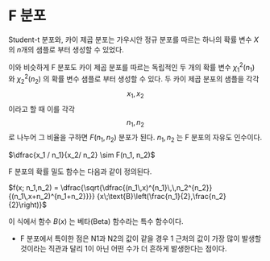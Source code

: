 # F 분포

Student-t 분포와, 카이 제곱 분포는 가우시안 정규 분포를 따르는 하나의 확률 변수 $X$의 $n$개의 샘플로 부터 생성할 수 있었다.

이와 비슷하게 F 분포도 카이 제곱 분포를 따르는 독립적인 두 개의 확률 변수 $\chi_1^2(n_1)$ 와  $\chi_2^2(n_2)$ 의 확률 변수 샘플로 부터 생성할 수 있다. 두 카이 제곱 분포의 샘플을 각각 $$x_1, x_2$$ 이라고 할 때 이를 각각 $$n_1, n_2$$ 로 나누어 그 비율을 구하면 $F(n_1,n_2)$ 분포가 된다. $n_1,n_2$ 는 F 분포의 자유도 인수이다.

$\dfrac{x_1 / n_1}{x_2/ n_2} \sim F(n_1, n_2)$

F 분포의 확률 밀도 함수는 다음과 같이 정의된다.

$f(x; n_1,n_2) = \dfrac{\sqrt{\dfrac{(n_1\,x)^{n_1}\,\,n_2^{n_2}} {(n_1\,x+n_2)^{n_1+n_2}}}} {x\;\text{B}\left(\frac{n_1}{2},\frac{n_2}{2}\right)}$

이 식에서 함수 $B(x)$ 는 베타(Beta) 함수라는 특수 함수이다.

- F 분포에서 특이한 점은 N1과 N2의 값이 같을 경우 1 근처의 값이 가장 많이 발생할 것이라는 직관과 달리 1이 아닌 어떤 수가 더 흔하게 발생한다는 점이다.

